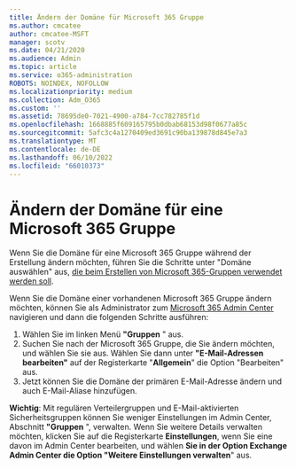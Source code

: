 ```yaml
---
title: Ändern der Domäne für Microsoft 365 Gruppe
ms.author: cmcatee
author: cmcatee-MSFT
manager: scotv
ms.date: 04/21/2020
ms.audience: Admin
ms.topic: article
ms.service: o365-administration
ROBOTS: NOINDEX, NOFOLLOW
ms.localizationpriority: medium
ms.collection: Adm_O365
ms.custom: ''
ms.assetid: 78695de0-7021-4900-a784-7cc782785f1d
ms.openlocfilehash: 1668885f609165795b0dbab68153d98f0677a85c
ms.sourcegitcommit: 5afc3c4a1270409ed3691c90ba139878d845e7a3
ms.translationtype: MT
ms.contentlocale: de-DE
ms.lasthandoff: 06/10/2022
ms.locfileid: "66010373"
---
```

# <a name="change-the-domain-for-a-microsoft-365-group"></a>Ändern der Domäne für eine Microsoft 365 Gruppe

Wenn Sie die Domäne für eine Microsoft 365 Gruppe während der Erstellung ändern möchten, führen Sie die Schritte unter "Domäne auswählen" aus, [die beim Erstellen von Microsoft 365-Gruppen verwendet werden soll](https://docs.microsoft.com/microsoft-365/admin/create-groups/choose-domain-to-create-groups).

Wenn Sie die Domäne einer vorhandenen Microsoft 365 Gruppe ändern möchten, können Sie als Administrator zum [Microsoft 365 Admin Center](https://admin.microsoft.com/adminportal/home?ref=homepage) navigieren und dann die folgenden Schritte ausführen:

1. Wählen Sie im linken Menü **"Gruppen** " aus.
1. Suchen Sie nach der Microsoft 365 Gruppe, die Sie ändern möchten, und wählen Sie sie aus. Wählen Sie dann unter **"E-Mail-Adressen** **bearbeiten"** auf der Registerkarte "**Allgemein**" die Option "Bearbeiten" aus.
1. Jetzt können Sie die Domäne der primären E-Mail-Adresse ändern und auch E-Mail-Aliase hinzufügen.

**Wichtig**: Mit regulären Verteilergruppen und E-Mail-aktivierten Sicherheitsgruppen können Sie weniger Einstellungen im Admin Center, Abschnitt **"Gruppen** ", verwalten. Wenn Sie weitere Details verwalten möchten, klicken Sie auf die Registerkarte **Einstellungen**, wenn Sie eine davon im Admin Center bearbeiten, und wählen **Sie in der Option Exchange Admin Center die Option "Weitere Einstellungen verwalten**" aus.